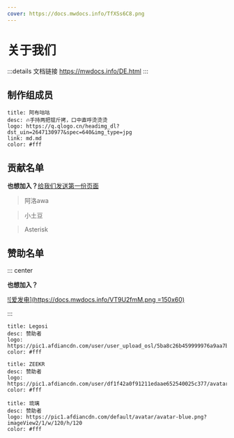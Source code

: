 ```yaml
---
cover: https://docs.mwdocs.info/TfXSs6C8.png
---
```


# 关于我们

:::details 文档链接
https://mwdocs.info/DE.html
:::

## 制作组成员 <Badge text="就一个人（悲" type="info" />

```component VPCard
title: 阿布咕咕
desc: 🔥手持两把锟斤拷，口中直呼烫烫烫
logo: https://q.qlogo.cn/headimg_dl?dst_uin=2647130977&spec=640&img_type=jpg
link: md.md
color: #fff
```

## 贡献名单

**也想加入？**[给我们发送第一份页面](demo/info.md)

>阿洛awa
>><Badge text="贡献者" type="danger" /><Badge text="具体贡献记录已丢失" type="warning" />

>小土豆
>><Badge text="贡献者" type="danger" /><Badge text="具体贡献记录已丢失" type="warning" />

>Asterisk
>><Badge text="贡献者" type="danger" /><Badge text="具体贡献记录已丢失" type="warning" />

## 赞助名单

::: center

**也想加入？**

[![爱发电](https://docs.mwdocs.info/VT9U2fmM.png =150x60)](https://afdian.net/order/create?plan_id=2bf62f5ebc1811ed9c3f5254001e7c00&product_type=0&month=1)

:::

```component VPCard
title: Legosi
desc: 赞助者
logo: https://pic1.afdiancdn.com/user/user_upload_osl/5ba8c26b459999976a9aa7b87d6a73c2_w132_h132_s3.jpeg
color: #fff
```

```component VPCard
title: ZEEKR
desc: 赞助者
logo: https://pic1.afdiancdn.com/user/df1f42a0f91211edaae652540025c377/avatar/4a48252ad415043ebd1942d03786fdfd_w640_h640_s116.jpg
color: #fff
```

```component VPCard
title: 琉璃
desc: 赞助者
logo: https://pic1.afdiancdn.com/default/avatar/avatar-blue.png?imageView2/1/w/120/h/120
color: #fff
```
